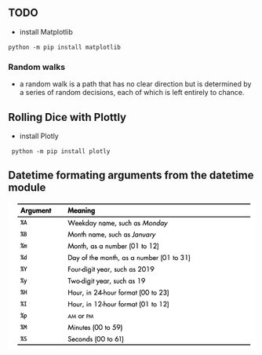 ## TODO

- install Matplotlib
```
python -m pip install matplotlib
```

### Random walks
- a random walk is a path that has no clear direction but is determined by a series of random decisions,
    each of which is left entirely to chance.

## Rolling Dice with Plottly
- install Plotly
```
 python -m pip install plotly
```

## Datetime formating arguments from the datetime module
![Date and Time formating](./data/datetime_format_args.png)

